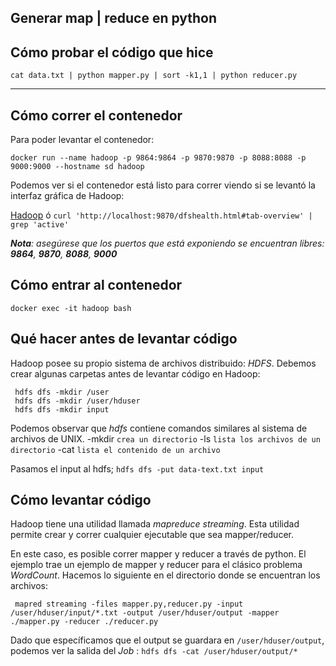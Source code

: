 ## Generar map | reduce en python

## Cómo probar el código que hice

	cat data.txt | python mapper.py | sort -k1,1 | python reducer.py

---

## Cómo correr el contenedor

Para poder levantar el contenedor:

	docker run --name hadoop -p 9864:9864 -p 9870:9870 -p 8088:8088 -p 9000:9000 --hostname sd hadoop

Podemos ver si el contenedor está listo para correr viendo si se levantó la interfaz gráfica de Hadoop:

[Hadoop](http://localhost:9870/dfshealth.html#tab-overview) ó `curl 'http://localhost:9870/dfshealth.html#tab-overview' | grep 'active'`

***Nota**: asegúrese que los puertos que está exponiendo se encuentran libres: **9864**, **9870**, **8088**, **9000***

## Cómo entrar al contenedor

	docker exec -it hadoop bash
	

## Qué hacer antes de levantar código

Hadoop posee su propio sistema de archivos distribuido: *HDFS*. 
Debemos crear algunas carpetas antes de levantar código en Hadoop:

	 hdfs dfs -mkdir /user
     hdfs dfs -mkdir /user/hduser
     hdfs dfs -mkdir input	

Podemos observar que *hdfs* contiene comandos similares al sistema de archivos de UNIX. 
	-mkdir  `crea un directorio`
	 -ls        `lista los archivos de un directorio`
	 -cat     `lista el contenido de un archivo`


Pasamos el input al hdfs;
	`hdfs dfs -put data-text.txt input`

## Cómo levantar código

Hadoop tiene una utilidad llamada  *mapreduce streaming*. Esta utilidad permite crear y correr cualquier ejecutable que sea mapper/reducer.

En este caso, es posible correr mapper y reducer a través de python.  El ejemplo trae  un ejemplo de mapper y reducer para el clásico problema *WordCount*. Hacemos lo siguiente en el directorio donde se encuentran los archivos:

	 mapred streaming -files mapper.py,reducer.py -input /user/hduser/input/*.txt -output /user/hduser/output -mapper ./mapper.py -reducer ./reducer.py

Dado que específicamos que el output se guardara en  `/user/hduser/output`, podemos ver la salida del *Job* :
	`hdfs dfs -cat /user/hduser/output/*`
